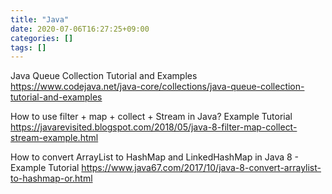 ```yaml
---
title: "Java"
date: 2020-07-06T16:27:25+09:00
categories: []
tags: []
---
```


Java Queue Collection Tutorial and Examples
 https://www.codejava.net/java-core/collections/java-queue-collection-tutorial-and-examples

How to use filter + map + collect + Stream in Java? Example Tutorial
 https://javarevisited.blogspot.com/2018/05/java-8-filter-map-collect-stream-example.html

How to convert ArrayList to HashMap and LinkedHashMap in Java 8 - Example Tutorial
 https://www.java67.com/2017/10/java-8-convert-arraylist-to-hashmap-or.html